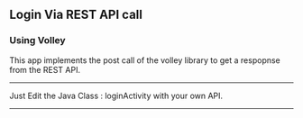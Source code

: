 
## Login Via REST API call
### Using Volley

This app implements the post call of the volley library to get a respopnse from the REST API.

---
Just Edit the Java Class : loginActivity with your own API.

---
